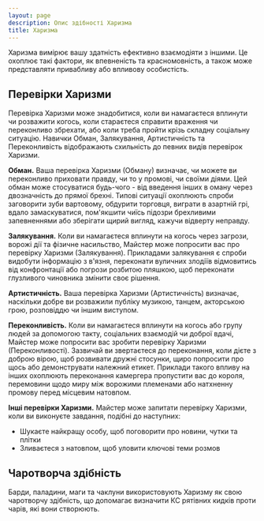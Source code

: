 ```yaml
---
layout: page
description: Опис здібності Харизма
title: Харизма
---
```


Харизма вимірює вашу здатність ефективно взаємодіяти з іншими. Це охоплює такі фактори, як впевненість та красномовність, а також може представляти привабливу або впливову особистість.

## Перевірки Харизми
Перевірка Харизми може знадобитися, коли ви намагаєтеся вплинути чи розважити когось, коли стараєтеся справити враження чи переконливо збрехати, або коли треба пройти крізь складну соціальну ситуацію. Навички Обман, Залякування, Артистичність та Переконливість відображають схильність до певних видів перевірок Харизми.

**Обман.** Ваша перевірка Харизми (Обману) визначає, чи можете ви переконливо приховати правду, чи то у промові, чи своїми діями. Цей обман може стосуватися будь-чого - від введення інших в оману через двозначність до прямої брехні. Типові ситуації охоплюють спроби заговорити зуби вартовому, обдурити торговця, виграти в азартній грі, вдало замаскуватися, пом'якшити чиїсь підозри брехливими запевненнями або зберігати щирий вигляд, кажучи відверту неправду.

**Залякування.** Коли ви намагаєтеся вплинути на когось через загрози, ворожі дії та фізичне насильство, Майстер може попросити вас про перевірку Харизми (Залякування). Прикладами залякування є спроби видобути інформацію з в'язня, переконати вуличних злодіїв відмовитись від конфронтації або погрози розбитою пляшкою, щоб переконати глузливого чиновника змінити своє рішення.

**Артистичність.** Ваша перевірка Харизми (Артистичність) визначає, наскільки добре ви розважили публіку музикою, танцем, акторською грою, розповіддю чи іншим виступом.

**Переконливість.** Коли ви намагаєтеся вплинути на когось або групу людей за допомогою такту, соціальних взаємодій чи доброї вдачі, Майстер може попросити вас зробити перевірку Харизми (Переконливості). Зазвичай ви звертаєтеся до переконання, коли дієте з доброю вірою, щоб розвивати дружні стосунки, щиро попросити про щось або демонструвати належний етикет. Приклади такого впливу на інших охоплюють переконання камергера пропустити вас до короля, перемовини щодо миру між ворожими племенами або натхненну промову перед місцевим натовпом.

**Інші перевірки Харизми.** Майстер може запитати перевірку Харизми, коли ви виконуєте завдання, подібні до наступних:

* Шукаєте найкращу особу, щоб поговорити про новини, чутки та плітки
* Зливаєтеся з натовпом, щоб уловити ключові теми розмов

## Чаротворча здібність
Барди, паладини, маги та чаклуни використовують Харизму як свою чаротворчу здібність, що допомагає визначити КС рятівних кидків проти чарів, які вони створюють.
